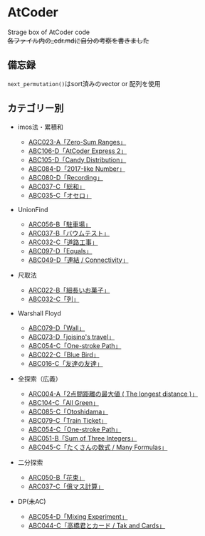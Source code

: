# AtCoder
Strage box of AtCoder code  
~~各ファイル内の_cdr.mdに自分の考察を書きました~~  
  
## 備忘録  
`next_permutation()`はsort済みのvector or 配列を使用  
  
## カテゴリー別  
- imos法・累積和  
    - [AGC023-A「Zero-Sum Ranges」](https://beta.atcoder.jp/contests/agc023/tasks/agc023_a)  
    - [ABC106-D「AtCoder Express 2」](https://beta.atcoder.jp/contests/abc106/tasks/abc106_d)
    - [ABC105-D「Candy Distribution」](https://beta.atcoder.jp/contests/abc105/tasks/abc105_d)  
    - [ABC084-D「2017-like Number」](https://beta.atcoder.jp/contests/abc084/tasks/abc084_d)  
    - [ABC080-D「Recording」](https://beta.atcoder.jp/contests/abc080/tasks/abc080_d)  
    - [ABC037-C「総和」](https://beta.atcoder.jp/contests/abc037/tasks/abc037_c)  
    - [ABC035-C「オセロ」](https://beta.atcoder.jp/contests/abc035/tasks/abc035_c)  
  
- UnionFind  
    - [ARC056-B「駐車場」](https://beta.atcoder.jp/contests/arc056/tasks/arc056_b)  
    - [ARC037-B「バウムテスト」](https://beta.atcoder.jp/contests/arc037/tasks/arc037_b)  
    - [ARC032-C「道路工事」](https://beta.atcoder.jp/contests/arc032/tasks/arc032_2)  
    - [ABC097-D「Equals」](https://beta.atcoder.jp/contests/abc097/tasks/arc097_b)  
    - [ABC049-D「連結 / Connectivity」](https://beta.atcoder.jp/contests/abc049/tasks/arc065_b)  
  
- 尺取法  
    - [ARC022-B「細長いお菓子」](https://beta.atcoder.jp/contests/arc022/tasks/arc022_2)  
    - [ABC032-C「列」](https://beta.atcoder.jp/contests/abc032/tasks/abc032_c)  
  
- Warshall Floyd  
    - [ABC079-D「Wall」](https://beta.atcoder.jp/contests/abc079/tasks/abc079_d)  
    - [ABC073-D「joisino's travel」](https://beta.atcoder.jp/contests/abc073/tasks/abc073_d)  
    - [ABC054-C「One-stroke Path」](https://beta.atcoder.jp/contests/abc054/tasks/abc054_c)  
    - [ABC022-C「Blue Bird」](https://beta.atcoder.jp/contests/abc022/tasks/abc022_c)  
    - [ABC016-C「友達の友達」](https://beta.atcoder.jp/contests/abc016/tasks/abc016_3)  
  
- 全探索（広義）  
    - [ARC004-A「2点間距離の最大値 ( The longest distance )」](https://beta.atcoder.jp/contests/arc004/tasks/arc004_1)  
    - [ABC104-C「All Green」](https://beta.atcoder.jp/contests/abc104/tasks/abc104_c)  
    - [ABC085-C「Otoshidama」](https://beta.atcoder.jp/contests/abc085/tasks/abc085_c) 
    - [ABC079-C「Train Ticket」](https://beta.atcoder.jp/contests/abc079/tasks/abc079_c)  
    - [ABC054-C「One-stroke Path」](https://beta.atcoder.jp/contests/abc054/tasks/abc054_c)  
    - [ABC051-B「Sum of Three Integers」](https://beta.atcoder.jp/contests/abc051/tasks/abc051_b)  
    - [ABC045-C「たくさんの数式 / Many Formulas」](https://beta.atcoder.jp/contests/abc045/tasks/arc061_a)  
  
- 二分探索  
    - [ARC050-B「花束」](https://beta.atcoder.jp/contests/arc050/tasks/arc050_b)  
    - [ARC037-C「億マス計算」](https://beta.atcoder.jp/contests/arc037/tasks/arc037_c)  
  
- DP(未AC)  
    - [ABC054-D「Mixing Experiment」](https://beta.atcoder.jp/contests/abc054/tasks/abc054_d)  
    - [ABC044-C「高橋君とカード / Tak and Cards」](https://beta.atcoder.jp/contests/abc044/tasks/arc060_a)  
